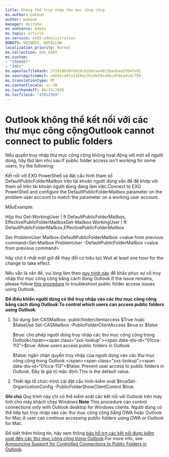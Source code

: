 ```yaml
---
title: Không thể truy nhập thư mục công cộng
ms.author: pebaum
author: pebaum
manager: mnirkhe
ms.audience: Admin
ms.topic: article
ms.service: o365-administration
ROBOTS: NOINDEX, NOFOLLOW
localization_priority: Normal
ms.collection: Adm_O365
ms.custom:
- "3500007"
- "3462"
ms.openlocfilehash: 272918b38f6019cb2bdcaa4013baebaa5f04fe85
ms.sourcegitcommit: c6692ce0fa1358ec3529e59ca0ecdfdea4cdc759
ms.translationtype: MT
ms.contentlocale: vi-VN
ms.lasthandoff: 09/15/2020
ms.locfileid: "47812569"
---
```

# <a name="outlook-cannot-connect-to-public-folders"></a><span data-ttu-id="01cca-102">Outlook không thể kết nối với các thư mục công cộng</span><span class="sxs-lookup"><span data-stu-id="01cca-102">Outlook cannot connect to public folders</span></span>

<span data-ttu-id="01cca-103">Nếu quyền truy nhập thư mục công cộng không hoạt động với một số người dùng, hãy thử làm như sau:</span><span class="sxs-lookup"><span data-stu-id="01cca-103">If public folder access isn't working for some users, try the following:</span></span>

<span data-ttu-id="01cca-104">Kết nối với EXO PowerShell và đặt cấu hình tham số DefaultPublicFolderMailbox trên tài khoản người dùng vấn đề để khớp với tham số trên tài khoản người dùng đang làm việc.</span><span class="sxs-lookup"><span data-stu-id="01cca-104">Connect to EXO PowerShell and configure the DefaultPublicFolderMailbox parameter on the problem user account to match the parameter on a working user account.</span></span>

<span data-ttu-id="01cca-105">Mẫu</span><span class="sxs-lookup"><span data-stu-id="01cca-105">Example:</span></span>

<span data-ttu-id="01cca-106">Hộp thư Get-WorkingUser | ft DefaultPublicFolderMailbox, EffectivePublicFolderMailbox</span><span class="sxs-lookup"><span data-stu-id="01cca-106">Get-Mailbox WorkingUser | ft DefaultPublicFolderMailbox,EffectivePublicFolderMailbox</span></span>

<span data-ttu-id="01cca-107">Set-ProblemUser Mailbox-DefaultPublicFolderMailbox \<value from previous command></span><span class="sxs-lookup"><span data-stu-id="01cca-107">Set-Mailbox ProblemUser -DefaultPublicFolderMailbox \<value from previous command></span></span>

<span data-ttu-id="01cca-108">Hãy chờ ít nhất một giờ để thay đổi có hiệu lực.</span><span class="sxs-lookup"><span data-stu-id="01cca-108">Wait at least one hour for the change to take effect.</span></span>

<span data-ttu-id="01cca-109">Nếu vẫn là vấn đề, vui lòng làm theo [quy trình này](https://aka.ms/pfcte) để khắc phục sự cố truy nhập thư mục công cộng bằng cách dùng Outlook.</span><span class="sxs-lookup"><span data-stu-id="01cca-109">If the issue remains, please follow [this procedure](https://aka.ms/pfcte) to troubleshoot public folder access issues using Outlook.</span></span>
 
<span data-ttu-id="01cca-110">**Để điều khiển người dùng có thể truy nhập vào các thư mục công cộng bằng cách dùng Outlook**:</span><span class="sxs-lookup"><span data-stu-id="01cca-110">**To control which users can access public folders using Outlook**:</span></span>

1.  <span data-ttu-id="01cca-111">Sử dụng Set-CASMailbox <mailboxname> -publicfolderclientaccess $True hoặc $false</span><span class="sxs-lookup"><span data-stu-id="01cca-111">Use Set-CASMailbox <mailboxname> -PublicFolderClientAccess $true or $false</span></span>  
      
    <span data-ttu-id="01cca-112">$true: cho phép người dùng truy nhập các thư mục công cộng trong Outlook</span><span class="sxs-lookup"><span data-stu-id="01cca-112">$true: Allow users access public folders in Outlook</span></span>  
      
    <span data-ttu-id="01cca-113">$false: ngăn chặn quyền truy nhập của người dùng vào các thư mục công cộng trong Outlook.</span><span class="sxs-lookup"><span data-stu-id="01cca-113">$false: Prevent user access to public folders in Outlook.</span></span> <span data-ttu-id="01cca-114">Đây là giá trị mặc định.</span><span class="sxs-lookup"><span data-stu-id="01cca-114">This is the default value.</span></span>  
        
2.  <span data-ttu-id="01cca-115">Thiết lập tổ chức-trình cài đặt cấu hình-kiểm soát $true</span><span class="sxs-lookup"><span data-stu-id="01cca-115">Set-OrganizationConfig -PublicFolderShowClientControl $true</span></span>   
      
<span data-ttu-id="01cca-116">**Ghi chú** Quy trình này chỉ có thể kiểm soát các kết nối với Outlook trên máy tính cho máy khách chạy Windows.</span><span class="sxs-lookup"><span data-stu-id="01cca-116">**Note** This procedure can control connections only with Outlook desktop for Windows clients.</span></span> <span data-ttu-id="01cca-117">Người dùng có thể tiếp tục truy nhập vào các thư mục công cộng bằng OWA hoặc Outlook for Mac.</span><span class="sxs-lookup"><span data-stu-id="01cca-117">A user can continue accessing public folders using OWA or Outlook for Mac.</span></span>
 
<span data-ttu-id="01cca-118">Để biết thêm thông tin, hãy xem thông [báo hỗ trợ các kết nối được kiểm soát đến các thư mục công cộng trong Outlook](https://aka.ms/controlpf).</span><span class="sxs-lookup"><span data-stu-id="01cca-118">For more info, see [Announcing Support for Controlled Connections to Public Folders in Outlook](https://aka.ms/controlpf).</span></span>